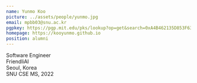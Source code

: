 ```yaml
---
name: Yunmo Koo
picture: ../assets/people/yunmo.jpg
email: mpbb03@snu.ac.kr
pgpkey: https://pgp.mit.edu/pks/lookup?op=get&search=0xA4B462135D853F63
homepage: https://kooyunmo.github.io
position: alumni
---
```

Software Engineer<br>
FriendliAI<br>
Seoul, Korea<br>
SNU CSE MS, 2022